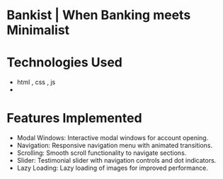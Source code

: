 # Bankist | When Banking meets Minimalist

# Technologies Used
 - html , css , js
 - 
# Features Implemented
 - Modal Windows: Interactive modal windows for account opening.
 - Navigation: Responsive navigation menu with animated transitions.
 - Scrolling: Smooth scroll functionality to navigate sections.
 - Slider: Testimonial slider with navigation controls and dot indicators.
 - Lazy Loading: Lazy loading of images for improved performance.
